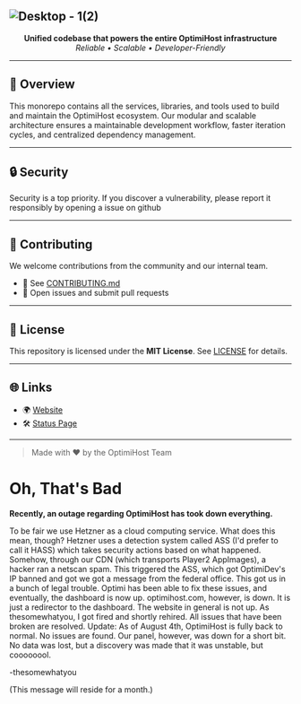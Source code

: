 ![Desktop - 1(2)](https://github.com/user-attachments/assets/7f64add0-1e41-4da9-b5b2-6d28d5b3becc)
---

<p align="center">
  <strong>Unified codebase that powers the entire OptimiHost infrastructure</strong><br>
  <em>Reliable • Scalable • Developer-Friendly</em>
</p>

---

## 🚀 Overview

This monorepo contains all the services, libraries, and tools used to build and maintain the OptimiHost ecosystem. Our modular and scalable architecture ensures a maintainable development workflow, faster iteration cycles, and centralized dependency management.


---

## 🔒 Security

Security is a top priority. If you discover a vulnerability, please report it responsibly by opening a issue on github

---

## 🤝 Contributing

We welcome contributions from the community and our internal team.

* 📖 See [CONTRIBUTING.md](./CONTRIBUTING.md)
* 🧩 Open issues and submit pull requests

---

## 🧾 License

This repository is licensed under the **MIT License**.
See [LICENSE](./LICENSE) for details.

---

## 🌐 Links

* 🌍 [Website](https://optimihost.com)
* 🛠 [Status Page](https://status.optimihost.com)

---

> Made with ❤️ by the OptimiHost Team

# Oh, That's Bad

**Recently, an outage regarding OptimiHost has took down everything.** 

>>>

To be fair we use Hetzner as a cloud computing service. What does this mean, though? Hetzner uses a detection system called ASS (I'd prefer to call it HASS) which takes security actions based on what happened. Somehow, through our CDN (which transports Player2 AppImages), a hacker ran a netscan spam. This triggered the ASS, which got OptimiDev's IP banned and got we got a message from the federal office. This got us in a bunch of legal trouble. 
Optimi has been able to fix these issues, and eventually, the dashboard is now up. 
optimihost.com, however, is down. It is just a redirector to the dashboard. The website in general is not up. 
As thesomewhatyou, I got fired and shortly rehired. All issues that have been broken are resolved. 
Update: As of August 4th, OptimiHost is fully back to normal. No issues are found. Our panel, however, was down for a short bit. No data was lost, but a discovery was made that it was unstable, but coooooool. 


-thesomewhatyou 


(This message will reside for a month.)


